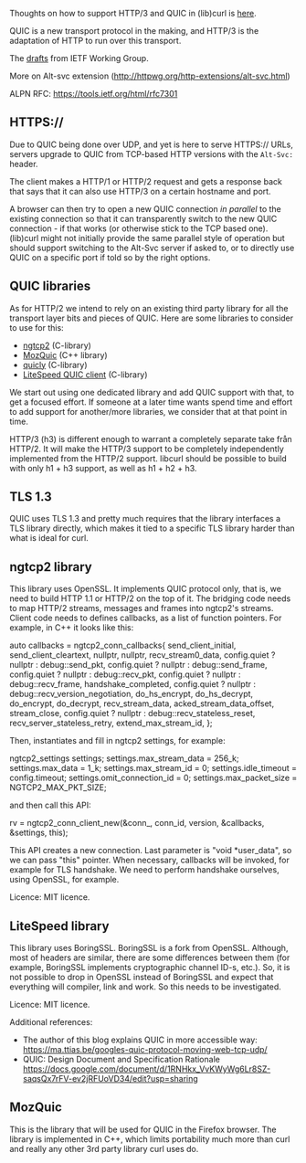 Thoughts on how to support HTTP/3 and QUIC in (lib)curl is [here](QUIC-implementation).

QUIC is a new transport protocol in the making, and HTTP/3 is the adaptation of HTTP to run over this transport.

The [drafts](https://quicwg.github.io/) from IETF Working Group.

More on Alt-svc extension (http://httpwg.org/http-extensions/alt-svc.html)

ALPN RFC:  https://tools.ietf.org/html/rfc7301

## HTTPS://

Due to QUIC being done over UDP, and yet is here to serve HTTPS:// URLs, servers upgrade to QUIC from TCP-based HTTP versions with the `Alt-Svc:` header.

The client makes a HTTP/1 or HTTP/2 request and gets a response back that says that it can also use HTTP/3 on a certain hostname and port.

A browser can then try to open a new QUIC connection *in parallel* to the existing connection so that it can transparently switch to the new QUIC connection - if that works (or otherwise stick to the TCP based one). (lib)curl might not initially provide the same parallel style of operation but should support switching to the Alt-Svc server if asked to, or to directly use QUIC on a specific port if told so by the right options.

## QUIC libraries

As for HTTP/2 we intend to rely on an existing third party library for all the transport layer bits and pieces of QUIC. Here are some libraries to consider to use for this:

 - [ngtcp2](https://github.com/ngtcp2/ngtcp2)  (C-library)
 - [MozQuic](https://github.com/mcmanus/mozquic) (C++ library)
 - [quicly](https://github.com/h2o/quicly) (C-library)
 - [LiteSpeed QUIC client](https://github.com/litespeedtech/lsquic-client) (C-library)

We start out using one dedicated library and add QUIC support with that, to get a focused effort. If someone at a later time wants spend time and effort to add support for another/more libraries, we consider that at that point in time.

HTTP/3 (h3) is different enough to warrant a completely separate take från HTTP/2. It will make the HTTP/3 support to be completely independently implemented from the HTTP/2 support. libcurl should be possible to build with only h1 + h3 support, as well as h1 + h2 + h3.

## TLS 1.3
QUIC uses TLS 1.3 and pretty much requires that the library interfaces a TLS library directly, which makes it tied to a specific TLS library harder than what is ideal for curl.

## ngtcp2 library
This library uses OpenSSL.  It implements QUIC protocol only, that is, we need to build HTTP 1.1 or HTTP/2 on the top of it. The bridging code needs to map HTTP/2 streams, messages and frames into ngtcp2's streams. 
Client code needs to defines callbacks, as a list of function pointers. For example, in C++ it looks like this:

  auto callbacks = ngtcp2_conn_callbacks{
      send_client_initial,
      send_client_cleartext,
      nullptr,
      nullptr,
      recv_stream0_data,
      config.quiet ? nullptr : debug::send_pkt,
      config.quiet ? nullptr : debug::send_frame,
      config.quiet ? nullptr : debug::recv_pkt,
      config.quiet ? nullptr : debug::recv_frame,
      handshake_completed,
      config.quiet ? nullptr : debug::recv_version_negotiation,
      do_hs_encrypt,
      do_hs_decrypt,
      do_encrypt,
      do_decrypt,
      recv_stream_data,
      acked_stream_data_offset,
      stream_close,
      config.quiet ? nullptr : debug::recv_stateless_reset,
      recv_server_stateless_retry,
      extend_max_stream_id,
  };

Then, instantiates and fill in ngtcp2 settings, for example:

  ngtcp2_settings settings;
  settings.max_stream_data = 256_k;
  settings.max_data = 1_k;
  settings.max_stream_id = 0;
  settings.idle_timeout = config.timeout;
  settings.omit_connection_id = 0;
  settings.max_packet_size = NGTCP2_MAX_PKT_SIZE;

and then call this API:

  rv = ngtcp2_conn_client_new(&conn_, conn_id, version, &callbacks, &settings, this);

This API creates a new connection.  Last parameter is "void *user_data", so we can pass "this" pointer.
When necessary, callbacks will be invoked, for example for TLS handshake.  We need to perform handshake ourselves,
using OpenSSL, for example.


Licence:  MIT licence.

## LiteSpeed library
This library uses BoringSSL.  BoringSSL is a fork from OpenSSL. Although, most of headers are similar, there are some differences between them (for example, BoringSSL implements cryptographic channel ID-s, etc.). So, it is not possible to drop in OpenSSL instead of BoringSSL and expect that everything will compiler, link and work. So this needs to be investigated.

Licence:  MIT licence.

Additional references:
- The author of this blog explains QUIC in more accessible way:
https://ma.ttias.be/googles-quic-protocol-moving-web-tcp-udp/
- QUIC: Design Document and Specification Rationale
https://docs.google.com/document/d/1RNHkx_VvKWyWg6Lr8SZ-saqsQx7rFV-ev2jRFUoVD34/edit?usp=sharing

## MozQuic
This is the library that will be used for QUIC in the Firefox browser. The library is implemented in C++, which limits portability much more than curl and really any other 3rd party library curl uses do.
